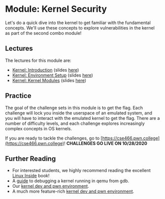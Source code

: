 # Module: Kernel Security

Let's do a quick dive into the kernel to get familiar with the fundamental concepts.
We'll use these concepts to explore vulnerabilities in the kernel as part of the second combo module!

## Lectures

The lectures for this module are:

- [Kernel: Introduction](https://youtu.be/j0I2AakUAxk) (slides [here](https://docs.google.com/presentation/d/1oUaPUtLIDEMcK49gwvEMmXTyMBVQAeCWvSONV3OkIio/edit#slide=id.p))
- [Kernel: Environment Setup](https://youtu.be/mDn5IxMetgQ) (slides [here](https://docs.google.com/presentation/d/1Ik7EWjn_9ywzCW3MpJJ0eVdIvhIMP6brObBQQDtYDCo/edit#slide=id.p))
- [Kernel: Kernel Modules](https://youtu.be/DLWBWeN2ebM) (slides [here](https://docs.google.com/presentation/d/1JP1VBpK-kapHanMT4rAF9UtGglId_ZXD2Xh46gPQZFM/edit#slide=id.p))

## Practice

The goal of the challenge sets in this module is to get the flag.
Each challenge will lock you inside the userspace of an emulated system, and you will have to interact with the emulated kernel to get the flag.
There are a number of difficulty levels, and each challenge explores increasingly complex concepts in OS kernels.

If you are ready to tackle the challenges, go to [https://cse466.pwn.college](https://cse466.pwn.college)! **CHALLENGES GO LIVE ON 10/28/2020**

## Further Reading

- For interested students, we highly recommend reading the excellent [Linux Inside](https://0xax.gitbooks.io/linux-insides/content/) book!
- A [guide](https://www.kernel.org/doc/Documentation/dev-tools/gdb-kernel-debugging.rst) to debugging a kernel running in qemu from gdb.
- Our [kernel dev and pwn environment](https://github.com/pwncollege/pwnkernel).
- A much more feature-rich [kernel dev and pwn environment](https://github.com/cirosantilli/linux-kernel-module-cheat).
